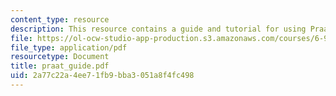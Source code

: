 ```yaml
---
content_type: resource
description: This resource contains a guide and tutorial for using Praat software.
file: https://ol-ocw-studio-app-production.s3.amazonaws.com/courses/6-911-transcribing-prosodic-structure-of-spoken-utterances-with-tobi-january-iap-2006/2a77c22a4ee71fb9bba3051a8f4fc498_praat_guide.pdf
file_type: application/pdf
resourcetype: Document
title: praat_guide.pdf
uid: 2a77c22a-4ee7-1fb9-bba3-051a8f4fc498
---
```

